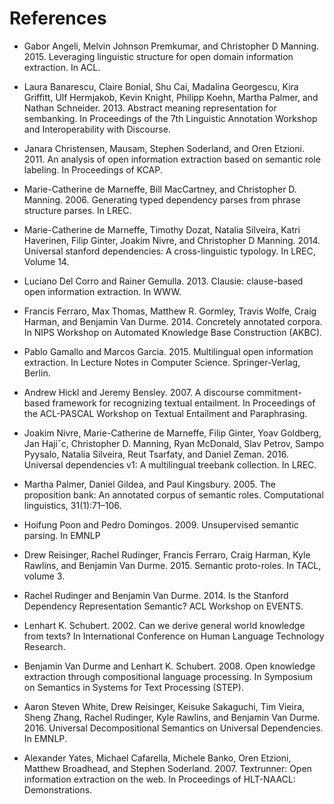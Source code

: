 References
==========

* Gabor Angeli, Melvin Johnson Premkumar, and Christopher D
  Manning. 2015. Leveraging linguistic structure for open domain information
  extraction. In ACL.

* Laura Banarescu, Claire Bonial, Shu Cai, Madalina Georgescu, Kira Griffitt, Ulf Hermjakob, Kevin Knight,
  Philipp Koehn, Martha Palmer, and Nathan Schneider. 2013. Abstract meaning representation for sembanking.
  In Proceedings of the 7th Linguistic Annotation Workshop and Interoperability with Discourse.

* Janara Christensen, Mausam, Stephen Soderland, and Oren Etzioni. 2011. An analysis of open information extraction based on semantic role labeling.
  In Proceedings of KCAP.

* Marie-Catherine de Marneffe, Bill MacCartney, and Christopher D. Manning. 2006.
  Generating typed dependency parses from phrase structure parses. In LREC.

* Marie-Catherine de Marneffe, Timothy Dozat, Natalia Silveira, Katri Haverinen, Filip Ginter, Joakim Nivre,
  and Christopher D Manning. 2014. Universal stanford dependencies: A cross-linguistic typology. In LREC,
  Volume 14.

* Luciano Del Corro and Rainer Gemulla. 2013.
  Clausie: clause-based open information extraction. In WWW.

* Francis Ferraro, Max Thomas, Matthew R. Gormley, Travis Wolfe, Craig Harman, and Benjamin Van Durme. 2014.
  Concretely annotated corpora. In NIPS Workshop on Automated Knowledge Base Construction (AKBC).

* Pablo Gamallo and Marcos Garcia. 2015. Multilingual open information extraction.
  In Lecture Notes in Computer Science. Springer-Verlag, Berlin.

* Andrew Hickl and Jeremy Bensley. 2007.
  A discourse commitment-based framework for recognizing textual entailment.
  In Proceedings of the ACL-PASCAL Workshop on Textual Entailment and Paraphrasing.

* Joakim Nivre, Marie-Catherine de Marneffe, Filip Ginter, Yoav Goldberg, Jan Hajiˇc, Christopher D. Manning,
  Ryan McDonald, Slav Petrov, Sampo Pyysalo, Natalia Silveira, Reut Tsarfaty, and Daniel Zeman. 2016.
  Universal dependencies v1: A multilingual treebank collection. In LREC.

* Martha Palmer, Daniel Gildea, and Paul Kingsbury. 2005.
  The proposition bank: An annotated corpus of semantic roles.
  Computational linguistics, 31(1):71–106.

* Hoifung Poon and Pedro Domingos. 2009.
  Unsupervised semantic parsing.
  In EMNLP

* Drew Reisinger, Rachel Rudinger, Francis Ferraro, Craig Harman, Kyle Rawlins, and Benjamin Van Durme. 2015.
  Semantic proto-roles. In TACL, volume 3.

* Rachel Rudinger and Benjamin Van Durme. 2014.
  Is the Stanford Dependency Representation Semantic?
  ACL Workshop on EVENTS.

* Lenhart K. Schubert. 2002.
  Can we derive general world knowledge from texts?
  In International Conference on Human Language Technology Research.

* Benjamin Van Durme and Lenhart K. Schubert. 2008.
  Open knowledge extraction through compositional language processing.
  In Symposium on Semantics in Systems for Text Processing (STEP).

* Aaron Steven White, Drew Reisinger, Keisuke Sakaguchi, Tim Vieira, Sheng Zhang, Rachel Rudinger, Kyle Rawlins, and Benjamin Van Durme. 2016.
  Universal Decompositional Semantics on Universal Dependencies.
  In EMNLP.

* Alexander Yates, Michael Cafarella, Michele Banko, Oren Etzioni, Matthew Broadhead, and Stephen Soderland. 2007.
  Textrunner: Open information extraction on the web.
  In Proceedings of HLT-NAACL: Demonstrations.
